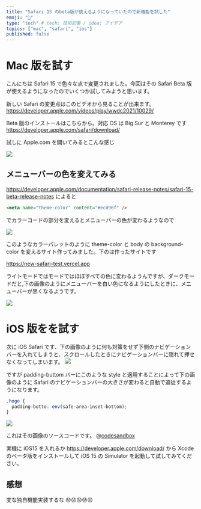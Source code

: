 ```yaml
---
title: "Safari 15 のbeta版が使えるようになっていたので新機能を試した"
emoji: "🧭"
type: "tech" # tech: 技術記事 / idea: アイデア
topics: ["mac", "safari", "ios"]
published: false
---
```


# Mac 版を試す

こんにちは Safari 15 で色々な点で変更されました。今回はその Safari Beta 版が使えるようになったのでいくつか試してみようと思います。

新しい Safari の変更点はこのビデオから見ることが出来ます。
https://developer.apple.com/videos/play/wwdc2021/10029/

Beta 版のインストールはこちらから。対応 OS は Big Sur と Monterey です
https://developer.apple.com/safari/download/

試しに Apple.com を開いてみるとこんな感じ

![](https://storage.googleapis.com/zenn-user-upload/ed0e7f5263002aed2baf3555.png)

## メニューバーの色を変えてみる

https://developer.apple.com/documentation/safari-release-notes/safari-15-beta-release-notes
によると

```html
<meta name="theme-color" content="#ecd96f" />
```

でカラーコードの部分を変えるとメニューバーの色が変わるようなので

![](https://storage.googleapis.com/zenn-user-upload/ad02d5e2c067c37a0f03533a.png)

このようなカラーパレットのように theme-color と body の background-color を変えるサイト作ってみました。下のは作ったサイトです

https://new-safari-test.vercel.app

ライトモードではモードではほぼすべての色に変わるようんですが、ダークモードだと,下の画像のようにメニューバーを白い色になるようにしたときに、メニューバーが黒くなるようです。

![](https://storage.googleapis.com/zenn-user-upload/2884249820624ed2a6f5df09.png)

# iOS 版をを試す

次に iOS Safari です、下の画像のように何も対策をせず下側のナビゲーションバーを入れてしまうと、スクロールしたときにナビゲーションバーに隠れて押せなくなってしまいます。
![](https://storage.googleapis.com/zenn-user-upload/3a60268b729fc3d96130806f.gif)

ですが padding-buttom バーにこのような style と適用することによって下の画像のように Safari のナビゲーションバーの大きさが変わると自動で追従するようになります。

```css
.hoge {
  padding-botto: env(safe-area-inset-bottom);
}
```

![](https://storage.googleapis.com/zenn-user-upload/f84685af1bf57e533d7b4bf2.gif)

これはその画像のソースコードです。
@[codesandbox](https://codesandbox.io/embed/nextjs-theme-color-test-h10cq?fontsize=14&hidenavigation=1)

実機に iOS15 を入れるか https://developer.apple.com/download/ から Xcode のベータ版をインストールして iOS 15 の Simulator を起動して試してみてください。

## 感想

変な独自機能実装するな 😡😡😡😡😡
